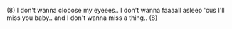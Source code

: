 (8) I don't wanna clooose my eyeees.. I don't wanna faaaall asleep 'cus I'll miss you baby.. and  I don't wanna miss a thing.. (8)
